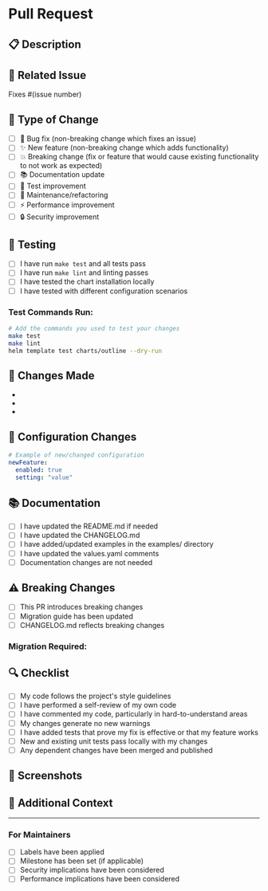 # Pull Request

## 📋 Description
<!-- Provide a brief description of the changes in this PR -->

## 🔗 Related Issue
<!-- Link to the issue this PR addresses -->
Fixes #(issue number)

## 🚀 Type of Change
<!-- Mark the relevant option with an "x" -->
- [ ] 🐛 Bug fix (non-breaking change which fixes an issue)
- [ ] ✨ New feature (non-breaking change which adds functionality)
- [ ] 💥 Breaking change (fix or feature that would cause existing functionality to not work as expected)
- [ ] 📚 Documentation update
- [ ] 🧪 Test improvement
- [ ] 🔧 Maintenance/refactoring
- [ ] ⚡ Performance improvement
- [ ] 🔒 Security improvement

## 🧪 Testing
<!-- Describe the tests you ran to verify your changes -->
- [ ] I have run `make test` and all tests pass
- [ ] I have run `make lint` and linting passes
- [ ] I have tested the chart installation locally
- [ ] I have tested with different configuration scenarios

### Test Commands Run:
```bash
# Add the commands you used to test your changes
make test
make lint
helm template test charts/outline --dry-run
```

## 📝 Changes Made
<!-- List the specific changes made in this PR -->
- 
- 
- 

## 🔧 Configuration Changes
<!-- If this PR changes configuration options, provide examples -->
```yaml
# Example of new/changed configuration
newFeature:
  enabled: true
  setting: "value"
```

## 📚 Documentation
<!-- Check all that apply -->
- [ ] I have updated the README.md if needed
- [ ] I have updated the CHANGELOG.md
- [ ] I have added/updated examples in the examples/ directory
- [ ] I have updated the values.yaml comments
- [ ] Documentation changes are not needed

## ⚠️ Breaking Changes
<!-- If this is a breaking change, describe what users need to do to migrate -->
- [ ] This PR introduces breaking changes
- [ ] Migration guide has been updated
- [ ] CHANGELOG.md reflects breaking changes

### Migration Required:
<!-- Describe what users need to do to migrate -->

## 🔍 Checklist
<!-- Ensure all items are completed before submitting -->
- [ ] My code follows the project's style guidelines
- [ ] I have performed a self-review of my own code
- [ ] I have commented my code, particularly in hard-to-understand areas
- [ ] My changes generate no new warnings
- [ ] I have added tests that prove my fix is effective or that my feature works
- [ ] New and existing unit tests pass locally with my changes
- [ ] Any dependent changes have been merged and published

## 📸 Screenshots
<!-- If applicable, add screenshots to help explain your changes -->

## 🔗 Additional Context
<!-- Add any other context about the PR here -->

---

### For Maintainers
- [ ] Labels have been applied
- [ ] Milestone has been set (if applicable)
- [ ] Security implications have been considered
- [ ] Performance implications have been considered